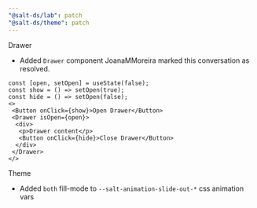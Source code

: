 ```yaml
---
"@salt-ds/lab": patch
"@salt-ds/theme": patch
---
```


Drawer

- Added `Drawer` component
  JoanaMMoreira marked this conversation as resolved.

```
const [open, setOpen] = useState(false);
const show = () => setOpen(true);
const hide = () => setOpen(false);
<>
 <Button onClick={show}>Open Drawer</Button>
 <Drawer isOpen={open}>
  <div>
   <p>Drawer content</p>
   <Button onClick={hide}>Close Drawer</Button>
  </div>
 </Drawer>
</>
```

Theme

- Added `both` fill-mode to `--salt-animation-slide-out-*` css animation vars
